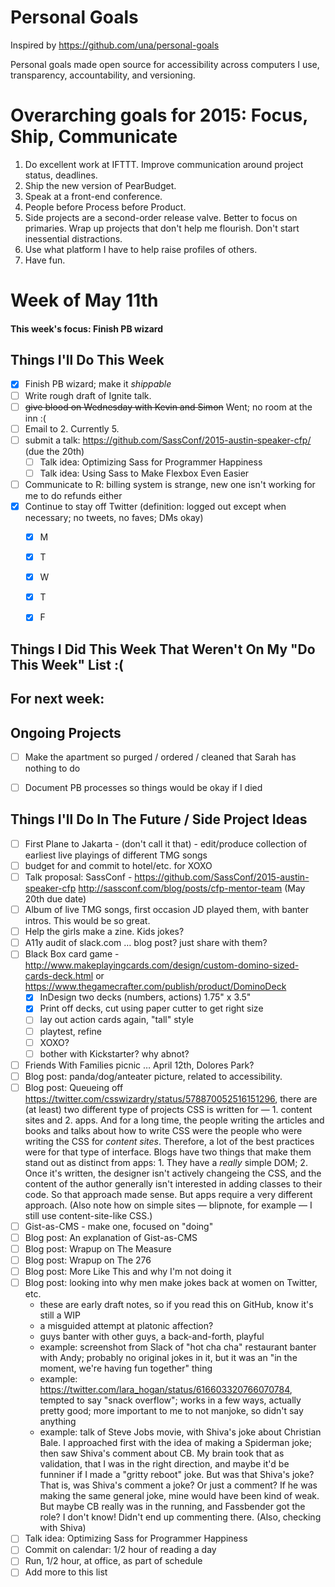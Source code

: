 # Personal Goals

Inspired by https://github.com/una/personal-goals

Personal goals made open source for accessibility across computers I use, transparency, accountability, and versioning.

# Overarching goals for 2015: Focus, Ship, Communicate

1. Do excellent work at IFTTT. Improve communication around project status, deadlines.
2. Ship the new version of PearBudget.
3. Speak at a front-end conference.
4. People before Process before Product.
5. Side projects are a second-order release valve. Better to focus on primaries. Wrap up projects that don't help me flourish. Don't start inessential distractions.
6. Use what platform I have to help raise profiles of others.
7. Have fun.


# Week of May 11th

#### This week's focus: Finish PB wizard

## Things I'll Do This Week

- [X] Finish PB wizard; make it *shippable*
- [ ] Write rough draft of Ignite talk.
- [ ] ~~give blood on Wednesday with Kevin and Simon~~ Went; no room at the inn :(
- [ ] Email to 2. Currently 5.
- [ ] submit a talk: https://github.com/SassConf/2015-austin-speaker-cfp/ (due the 20th)
  - [ ] Talk idea: Optimizing Sass for Programmer Happiness
  - [ ] Talk idea: Using Sass to Make Flexbox Even Easier
- [ ] Communicate to R: billing system is strange, new one isn't working for me to do refunds either
- [X] Continue to stay off Twitter (definition: logged out except when necessary; no tweets, no faves; DMs okay)
  - [X] M
  - [X] T
  - [X] W
  - [X] T
  - [X] F


## Things I Did This Week That Weren't On My "Do This Week" List :(


## For next week:


## Ongoing Projects

- [ ] Make the apartment so purged / ordered / cleaned that Sarah has nothing to do
- [ ] Document PB processes so things would be okay if I died



## Things I'll Do In The Future / Side Project Ideas

- [ ] First Plane to Jakarta - (don't call it that) - edit/produce collection of earliest live playings of different TMG songs
- [ ] budget for and commit to hotel/etc. for XOXO
- [ ] Talk proposal: SassConf - https://github.com/SassConf/2015-austin-speaker-cfp http://sassconf.com/blog/posts/cfp-mentor-team (May 20th due date)
- [ ] Album of live TMG songs, first occasion JD played them, with banter intros. This would be so great.
- [ ] Help the girls make a zine. Kids jokes?
- [ ] A11y audit of slack.com … blog post? just share with them?
- [ ] Black Box card game - http://www.makeplayingcards.com/design/custom-domino-sized-cards-deck.html or https://www.thegamecrafter.com/publish/product/DominoDeck
  - [X] InDesign two decks (numbers, actions) 1.75" x 3.5"
  - [X] Print off decks, cut using paper cutter to get right size
  - [ ] lay out action cards again, "tall" style
  - [ ] playtest, refine
  - [ ] XOXO?
  - [ ] bother with Kickstarter? why abnot?
- [ ] Friends With Families picnic … April 12th, Dolores Park?
- [ ] Blog post: panda/dog/anteater picture, related to accessibility.
- [ ] Blog post: Queueing off https://twitter.com/csswizardry/status/578870052516151296, there are (at least) two different type of projects CSS is written for — 1. content sites and 2. apps. And for a long time, the people writing the articles and books and talks about how to write CSS were the people who were writing the CSS for _content sites_. Therefore, a lot of the best practices were for that type of interface. Blogs have two things that make them stand out as distinct from apps: 1. They have a _really_ simple DOM; 2. Once it's written, the designer isn't actively changeing the CSS, and the content of the author generally isn't interested in adding classes to their code. So that approach made sense. But apps require a very different approach. (Also note how on simple sites — blipnote, for example — I still use content-site-like CSS.)
- [ ] Gist-as-CMS - make one, focused on "doing"
- [ ] Blog post: An explanation of Gist-as-CMS
- [ ] Blog post: Wrapup on The Measure
- [ ] Blog post: Wrapup on The 276
- [ ] Blog post: More Like This and why I'm not doing it
- [ ] Blog post: looking into why men make jokes back at women on Twitter, etc.
  - these are early draft notes, so if you read this on GitHub, know it's still a WIP
  - a misguided attempt at platonic affection?
  - guys banter with other guys, a back-and-forth, playful
  - example: screenshot from Slack of "hot cha cha" restaurant banter with Andy; probably no original jokes in it, but it was an "in the moment, we're having fun together" thing
  - example: https://twitter.com/lara_hogan/status/616603320766070784, tempted to say "snack overflow"; works in a few ways, actually pretty good; more important to me to not manjoke, so didn't say anything
  - example: talk of Steve Jobs movie, with Shiva's joke about Christian Bale. I approached first with the idea of making a Spiderman joke; then saw Shiva's comment about CB. My brain took that as validation, that I was in the right direction, and maybe it'd be funniner if I made a "gritty reboot" joke. But was that Shiva's joke? That is, was Shiva's comment a joke? Or just a comment? If he was making the same general joke, mine would have been kind of weak. But maybe CB really was in the running, and Fassbender got the role? I don't know! Didn't end up commenting there. (Also, checking with Shiva)
- [ ] Talk idea: Optimizing Sass for Programmer Happiness
- [ ] Commit on calendar: 1/2 hour of reading a day
- [ ] Run, 1/2 hour, at office, as part of schedule
- [ ] Add more to this list
